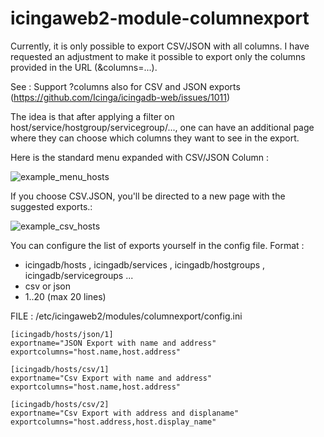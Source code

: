 # icingaweb2-module-columnexport

Currently, it is only possible to export CSV/JSON with all columns.
I have requested an adjustment to make it possible to export only the columns provided in the URL (&columns=...).

See : Support ?columns also for CSV and JSON exports  (https://github.com/Icinga/icingadb-web/issues/1011)

The idea is that after applying a filter on host/service/hostgroup/servicegroup/..., 
one can have an additional page where they can choose which columns they want to see in the export.

Here is the standard menu expanded with CSV/JSON Column : 

![example_menu_hosts](https://github.com/gbin2265/icingaweb2-module-columnexport/assets/29303758/316a7076-0689-46ee-b012-4d50e57e524a)

If you choose CSV.JSON, you'll be directed to a new page with the suggested exports.: 

![example_csv_hosts](https://github.com/gbin2265/icingaweb2-module-columnexport/assets/29303758/a34853cd-a6ee-4e3e-8b2c-7066b25611fa)

You can configure the list of exports yourself in the config file.
Format :
  - icingadb/hosts , icingadb/services , icingadb/hostgroups , icingadb/servicegroups ...
  - csv or json
  - 1..20  (max 20 lines)

FILE : /etc/icingaweb2/modules/columnexport/config.ini
```
[icingadb/hosts/json/1]
exportname="JSON Export with name and address"
exportcolumns="host.name,host.address"

[icingadb/hosts/csv/1]
exportname="Csv Export with name and address"
exportcolumns="host.name,host.address"

[icingadb/hosts/csv/2]
exportname="Csv Export with address and displaname"
exportcolumns="host.address,host.display_name"
```
